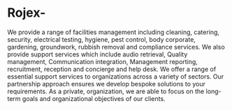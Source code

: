 # Rojex-
We provide a range of facilities management including cleaning, catering, security, electrical testing, hygiene, pest control, body corporate, gardening, groundwork, rubbish removal and compliance services. We also provide support services which include audio retrieval, Quality management, Communication integration, Management reporting, recruitment, reception and concierge and help desk. We offer a range of essential support services to organizations across a variety of sectors.   Our partnership approach ensures we develop bespoke solutions to your requirements. As a private, organization, we are able to focus on the long-term goals and organizational objectives of our clients.
